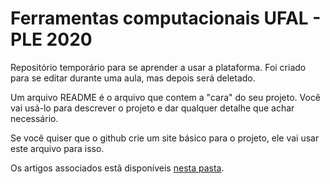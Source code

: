 # Ferramentas computacionais UFAL - PLE 2020
Repositório temporário para se aprender a usar a plataforma. Foi criado para se editar durante uma aula, mas depois será deletado.

Um arquivo README é o arquivo que contem a "cara" do seu projeto. Você vai usá-lo para descrever o projeto e dar qualquer detalhe que achar necessário.

Se você quiser que o github crie um site básico para o projeto, ele vai usar este arquivo para isso.

Os artigos associados estã disponíveis [nesta pasta](https://github.com/marcosvital/ferramentas-computacionais-ufal/tree/main/pasta).
